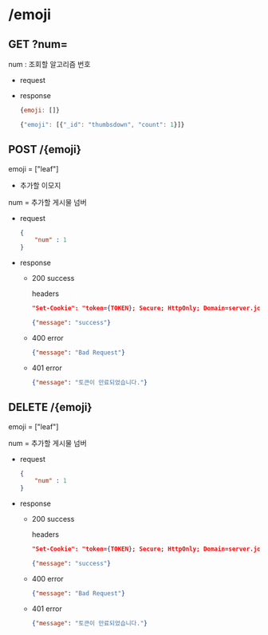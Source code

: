 # /emoji

## GET ?num=

num : 조회할 알고리즘 번호

- request
- response
    
    ```jsx
    {emoji: []}
    ```
    
    ```jsx
    {"emoji": [{"_id": "thumbsdown", "count": 1}]}
    ```

## POST /{emoji}

emoji = ["leaf"]

- 추가할 이모지

num = 추가할 게시물 넘버

- request
    
    ```json
    {
    	"num" : 1
    }
    ```
    
- response
    - 200 success
        
        headers
        
        ```json
        "Set-Cookie": "token={TOKEN}; Secure; HttpOnly; Domain=server.joog-lim.info; Path=/"
        ```
        
        ```json
        {"message": "success"}
        ```
        
    - 400 error
        
        ```json
        {"message": "Bad Request"}
        ```
        
    - 401 error
      
      ```json
      {"message": "토큰이 만료되었습니다."}
      ```
## DELETE /{emoji}

emoji = ["leaf"]

num = 추가할 게시물 넘버

- request
    
    ```json
    {
    	"num" : 1
    }
    ```
    
- response
    - 200 success
        
        headers
        
        ```json
        "Set-Cookie": "token={TOKEN}; Secure; HttpOnly; Domain=server.joog-lim.info; Path=/"
        ```
        
        ```json
        {"message": "success"}
        ```
        
    - 400 error
        
        ```json
        {"message": "Bad Request"}
        ```
        
    - 401 error
        
        ```json
        {"message": "토큰이 만료되었습니다."}
        ```
